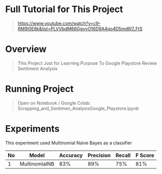 # Full Tutorial for This Project 
>https://www.youtube.com/watch?v=c9-RM9I0E6k&list=PLVVbdM66GgvyO16D9A4qo4D5md6l7_FtS

# Overview
>This Project Just for Learning Purpose To Google Playstore Review Sentiment Analysis

# Running Project
>Open on Notebook / Google Colab: Scrapping_and_Sentimen_AnalysisGoogle_Playstore.ipynb

# Experiments

This experiment used Multinomial Naive Bayes as a classifier

| No | Model | Accuracy| Precision | Recall	|	F Score | 
| ----------- | ----------- | ----------- | ----------- | ----------- | ----------- |
| 1 | MultinomialNB | 83% | 89% | 75% | 81% |   
